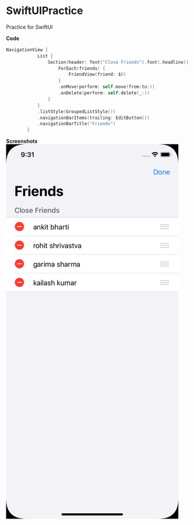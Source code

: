 # SwiftUIPractice
Practice for SwiftUI

**Code**
```swift
NavigationView {
            List {
                Section(header: Text("Close Friends").font(.headline)) {
                    ForEach(friends) {
                        FriendView(friend: $0)
                    }
                    .onMove(perform: self.move(from:to:))
                    .onDelete(perform: self.delete(_:))
                }
            }
            .listStyle(GroupedListStyle())
            .navigationBarItems(trailing: EditButton())
            .navigationBarTitle("Friends")
        }
```

**Screenshots**
![ListView](https://github.com/ankitbharti1994/SwiftUIPractice/blob/master/Screenshots/list%20view.png)
